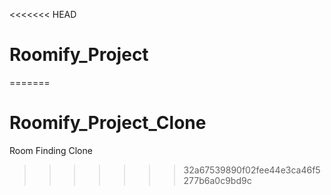 <<<<<<< HEAD
# Roomify_Project
=======
# Roomify_Project_Clone
Room Finding Clone
>>>>>>> 32a67539890f02fee44e3ca46f5277b6a0c9bd9c
